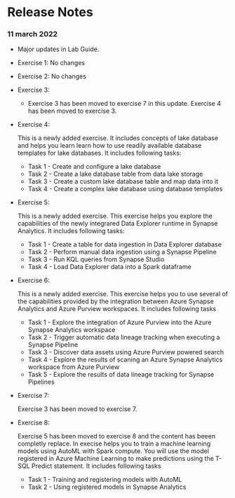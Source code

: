 # Release Notes

### 11 march 2022

* Major updates in Lab Guide.
* Exercise 1:  No changes
* Exercise 2:  No changes
* Exercise 3:
   -  Exercise 3 has been moved to exercise 7 in this update. Exercise 4 has been moved to exercise 3.
* Exercise 4:
   
   This is a newly added exercise. It includes concepts of lake database and helps you learn learn how to use readily available database templates for lake databases.
   It includes following tasks:
    - Task 1 - Create and configure a lake database
    - Task 2 - Create a lake database table from data lake storage
    - Task 3 - Create a custom lake database table and map data into it
    - Task 4 - Create a complex lake database using database templates
* Exercise 5:

   This is a newly added exercise. This exercise helps you explore the capabilities of the newly integrared Data Explorer runtime in Synapse Analytics.
   It includes following tasks:
    - Task 1 - Create a table for data ingestion in Data Explorer database
    - Task 2 - Perform manual data ingestion using a Synapse Pipeline
    - Task 3 - Run KQL queries from Synapse Studio
    - Task 4 - Load Data Explorer data into a Spark dataframe
* Exercise 6: 

  This is a newly added exercise.  This exercise helps you to use several of the capabilities provided by the integration between Azure Synapse Analytics and Azure Purview   workspaces.
  It includes following tasks
   - Task 1 - Explore the integration of Azure Purview into the Azure Synapse Analytics workspace
   - Task 2 - Trigger automatic data lineage tracking when executing a Synapse Pipeline
   - Task 3 - Discover data assets using Azure Purview powered search
   - Task 4 - Explore the results of scaning an Azure Synapse Analytics workspace from Azure Purview
   - Task 5 - Explore the results of data lineage tracking for Synapse Pipelines

* Exercise 7: 
   
  Exercise 3 has been moved to exercise 7.
  

* Exercise 8:

  Exercise 5 has been moved to exercise 8 and the content has beeen completly replace. In  execise helps you to train a machine learning models using AutoML with Spark compute. You will use the model registered in Azure Machine Learning to make predictions using the T-SQL Predict statement.
  It includes following tasks
   - Task 1 - Training and registering models with AutoML
   - Task 2 - Using registered models in Synapse Analytics



